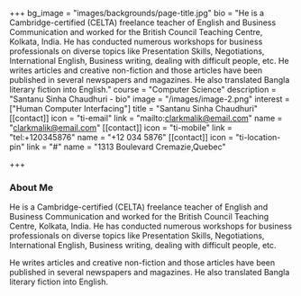 +++
bg_image = "images/backgrounds/page-title.jpg"
bio = "He is a Cambridge-certified (CELTA) freelance teacher of English and Business Communication and worked for the British Council Teaching Centre, Kolkata, India. He has conducted numerous workshops for business professionals on diverse topics like Presentation Skills, Negotiations, International English, Business writing, dealing with difficult people, etc. He writes articles and creative non-fiction and those articles have been published in several newspapers and magazines. He also translated Bangla literary fiction into English."
course = "Computer Science"
description = "Santanu Sinha Chaudhuri - bio"
image = "/images/image-2.png"
interest = ["Human Computer Interfacing"]
title = "Santanu Sinha Chaudhuri"
[[contact]]
icon = "ti-email"
link = "mailto:clarkmalik@email.com"
name = "clarkmalik@email.com"
[[contact]]
icon = "ti-mobile"
link = "tel:+120345876"
name = "+12 034 5876"
[[contact]]
icon = "ti-location-pin"
link = "#"
name = "1313 Boulevard Cremazie,Quebec"

+++
### About Me

He is a Cambridge-certified (CELTA) freelance teacher of English and Business Communication and worked for the British Council Teaching Centre, Kolkata, India. He has conducted numerous workshops for business professionals on diverse topics like Presentation Skills, Negotiations, International English, Business writing, dealing with difficult people, etc.  
  
He writes articles and creative non-fiction and those articles have been published in several newspapers and magazines. He also translated Bangla literary fiction into English.